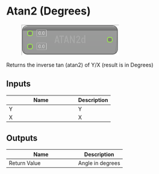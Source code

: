 # Atan2 (Degrees)

<div align="left" data-full-width="false"><figure><img src="../../../../.gitbook/assets/atan2_-degrees.png" alt=""><figcaption></figcaption></figure></div>

Returns the inverse tan (atan2) of Y/X (result is in Degrees)

## Inputs

<table><thead><tr><th width="170">Name</th><th>Description</th></tr></thead><tbody><tr><td>Y</td><td>Y</td></tr><tr><td>X</td><td>X</td></tr></tbody></table>

## Outputs

<table><thead><tr><th width="170">Name</th><th>Description</th></tr></thead><tbody><tr><td>Return Value</td><td>Angle in degrees</td></tr></tbody></table>
